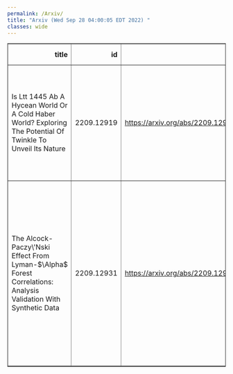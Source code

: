 ```yaml
---
permalink: /Arxiv/
title: "Arxiv (Wed Sep 28 04:00:05 EDT 2022) "
classes: wide
---
```

<table border="1" class="dataframe">
  <thead>
    <tr style="text-align: right;">
      <th>title</th>
      <th>id</th>
      <th>url</th>
      <th>authors</th>
      <th>Local Authors</th>
    </tr>
  </thead>
  <tbody>
    <tr>
      <td>Is Ltt 1445 Ab A Hycean World Or A Cold Haber World? Exploring The   Potential Of Twinkle To Unveil Its Nature</td>
      <td>2209.12919</td>
      <td><a href="https://arxiv.org/abs/2209.12919" target="_blank">https://arxiv.org/abs/2209.12919</a></td>
      <td>Caprice Phillips, Ji Wang, Billy Edwards, Romy Rodriguez Martinez, Anusha Pai Asnodkar, B. Scott Gaudi</td>
      <td>Anusha Janardan Pai Asnodkar, B. Scott Gaudi, Caprice Phillips, Ji Wang, Romy Rodriguez Martinez</td>
    </tr>
    <tr>
      <td>The Alcock-Paczy\'Nski Effect From Lyman-$\Alpha$ Forest Correlations:   Analysis Validation With Synthetic Data</td>
      <td>2209.12931</td>
      <td><a href="https://arxiv.org/abs/2209.12931" target="_blank">https://arxiv.org/abs/2209.12931</a></td>
      <td>Andrei Cuceu, Andreu Font-Ribera, Paul Martini, Benjamin Joachimi, Seshadri Nadathur, James Rich, Alma X. González-Morales, Hélion Du Mas Des Bourboux, James Farr</td>
      <td>Andrei Cuceu, Paul Martini</td>
    </tr>
  </tbody>
</table>